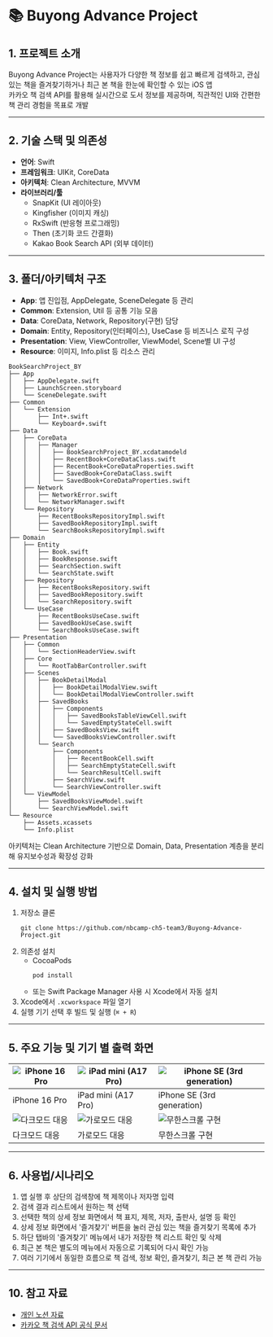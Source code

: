 # 📚 Buyong Advance Project

## 1. 프로젝트 소개

Buyong Advance Project는 사용자가 다양한 책 정보를 쉽고 빠르게 검색하고, 관심 있는 책을 즐겨찾기하거나 최근 본 책을 한눈에 확인할 수 있는 iOS 앱  
카카오 책 검색 API를 활용해 실시간으로 도서 정보를 제공하며, 직관적인 UI와 간편한 책 관리 경험을 목표로 개발

---

## 2. 기술 스택 및 의존성

- **언어**: Swift
- **프레임워크**: UIKit, CoreData
- **아키텍처**: Clean Architecture, MVVM
- **라이브러리/툴**  
  - SnapKit (UI 레이아웃)
  - Kingfisher (이미지 캐싱)
  - RxSwift (반응형 프로그래밍)
  - Then (초기화 코드 간결화)
  - Kakao Book Search API (외부 데이터)

---

## 3. 폴더/아키텍처 구조

- **App**: 앱 진입점, AppDelegate, SceneDelegate 등 관리
- **Common**: Extension, Util 등 공통 기능 모음
- **Data**: CoreData, Network, Repository(구현) 담당
- **Domain**: Entity, Repository(인터페이스), UseCase 등 비즈니스 로직 구성
- **Presentation**: View, ViewController, ViewModel, Scene별 UI 구성
- **Resource**: 이미지, Info.plist 등 리소스 관리

```
BookSearchProject_BY
├── App
│   ├── AppDelegate.swift
│   ├── LaunchScreen.storyboard
│   └── SceneDelegate.swift
├── Common
│   └── Extension
│       ├── Int+.swift
│       └── Keyboard+.swift
├── Data
│   ├── CoreData
│   │   ├── Manager
│   │   │   ├── BookSearchProject_BY.xcdatamodeld
│   │   │   ├── RecentBook+CoreDataClass.swift
│   │   │   ├── RecentBook+CoreDataProperties.swift
│   │   │   ├── SavedBook+CoreDataClass.swift
│   │   │   └── SavedBook+CoreDataProperties.swift
│   ├── Network
│   │   ├── NetworkError.swift
│   │   └── NetworkManager.swift
│   └── Repository
│       ├── RecentBooksRepositoryImpl.swift
│       ├── SavedBookRepositoryImpl.swift
│       └── SearchBooksRepositoryImpl.swift
├── Domain
│   ├── Entity
│   │   ├── Book.swift
│   │   ├── BookResponse.swift
│   │   ├── SearchSection.swift
│   │   └── SearchState.swift
│   ├── Repository
│   │   ├── RecentBooksRepository.swift
│   │   ├── SavedBookRepository.swift
│   │   └── SearchRepository.swift
│   └── UseCase
│       ├── RecentBooksUseCase.swift
│       ├── SavedBookUseCase.swift
│       └── SearchBooksUseCase.swift
├── Presentation
│   ├── Common
│   │   └── SectionHeaderView.swift
│   ├── Core
│   │   └── RootTabBarController.swift
│   ├── Scenes
│   │   ├── BookDetailModal
│   │   │   ├── BookDetailModalView.swift
│   │   │   └── BookDetailModalViewController.swift
│   │   ├── SavedBooks
│   │   │   ├── Components
│   │   │   │   ├── SavedBooksTableViewCell.swift
│   │   │   │   └── SavedEmptyStateCell.swift
│   │   │   ├── SavedBooksView.swift
│   │   │   └── SavedBooksViewController.swift
│   │   └── Search
│   │       ├── Components
│   │       │   ├── RecentBookCell.swift
│   │       │   ├── SearchEmptyStateCell.swift
│   │       │   └── SearchResultCell.swift
│   │       ├── SearchView.swift
│   │       └── SearchViewController.swift
│   └── ViewModel
│       ├── SavedBooksViewModel.swift
│       └── SearchViewModel.swift
└── Resource
    ├── Assets.xcassets
    └── Info.plist
```

아키텍처는 Clean Architecture 기반으로 Domain, Data, Presentation 계층을 분리해 유지보수성과 확장성 강화

---

## 4. 설치 및 실행 방법

1. 저장소 클론  
   ```
   git clone https://github.com/nbcamp-ch5-team3/Buyong-Advance-Project.git
   ```
2. 의존성 설치  
   - CocoaPods  
     ```
     pod install
     ```
   - 또는 Swift Package Manager 사용 시 Xcode에서 자동 설치
3. Xcode에서 `.xcworkspace` 파일 열기
4. 실행 기기 선택 후 빌드 및 실행 (`⌘ + R`)

---

## 5. 주요 기능 및 기기 별 출력 화면

| ![iPhone 16 Pro](https://github.com/user-attachments/assets/01e40540-c8ba-4b56-bda7-ac39d1e95dab) | ![iPad mini (A17 Pro)](https://github.com/user-attachments/assets/80072e23-3e52-42be-abca-08d69b677258) | ![iPhone SE (3rd generation)](https://github.com/user-attachments/assets/0f9f8a5a-7a05-4c4e-9dab-bf50947536d0) |
| --- | --- | --- |
| iPhone 16 Pro | iPad mini (A17 Pro) | iPhone SE (3rd generation) |
|![다크모드 대응](https://github.com/user-attachments/assets/fdfd103f-3d00-496c-bc23-8a35c4e9f788) | ![가로모드 대응](https://github.com/user-attachments/assets/8128be9e-eb3c-4efb-ae25-19be4a0ca200) | ![무한스크롤 구현](https://github.com/user-attachments/assets/e147438a-9b5b-4be0-8b0e-20a31cc735be) |
| 다크모드 대응 | 가로모드 대응 | 무한스크롤 구현 |



---

## 6. 사용법/시나리오

1. 앱 실행 후 상단의 검색창에 책 제목이나 저자명 입력  
2. 검색 결과 리스트에서 원하는 책 선택  
3. 선택한 책의 상세 정보 화면에서 책 표지, 제목, 저자, 출판사, 설명 등 확인  
4. 상세 정보 화면에서 '즐겨찾기' 버튼을 눌러 관심 있는 책을 즐겨찾기 목록에 추가  
5. 하단 탭바의 '즐겨찾기' 메뉴에서 내가 저장한 책 리스트 확인 및 삭제  
6. 최근 본 책은 별도의 메뉴에서 자동으로 기록되어 다시 확인 가능  
7. 여러 기기에서 동일한 흐름으로 책 검색, 정보 확인, 즐겨찾기, 최근 본 책 관리 가능

---

## 10. 참고 자료

- [개인 노션 자료](https://daffodil-twist-1a4.notion.site/iOS-19e6b5542f2980d69684cfd775b8408d)
- [카카오 책 검색 API 공식 문서](https://developers.kakao.com/docs/latest/ko/daum-search/dev-guide#search-book)
